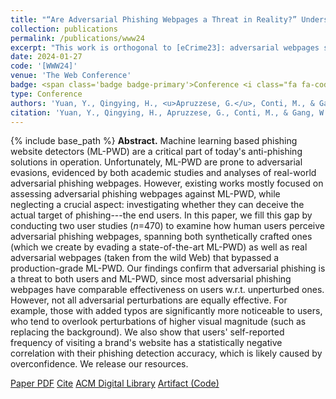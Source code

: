 ```yaml
---
title: "“Are Adversarial Phishing Webpages a Threat in Reality?” Understanding the Users’ Perception of Adversarial Webpages"
collection: publications
permalink: /publications/www24
excerpt: "This work is orthogonal to [eCrime23]: adversarial webpages should be compared to non-adversarial ones!"
date: 2024-01-27
code: '[WWW24]'
venue: 'The Web Conference'
badge: <span class='badge badge-primary'>Conference <i class="fa fa-code"></i></span>
type: Conference
authors: 'Yuan, Y., Qingying, H., <u>Apruzzese, G.</u>, Conti, M., & Gang, W.'
citation: 'Yuan, Y., Qingying, H., Apruzzese, G., Conti, M., & Gang, W. (2024, May). "“Are Adversarial Phishing Webpages a Threat in Reality?” Understanding the Users’ Perception of Adversarial Webpages." In <i>ACM The Web Conference (TheWebConf)</i>.'
---
```

{% include base_path %}
<b>Abstract.</b> Machine learning based phishing website detectors (ML-PWD) are a critical part of today's anti-phishing solutions in operation. Unfortunately, ML-PWD are prone to adversarial evasions, evidenced by both academic studies and analyses of real-world adversarial phishing webpages. However, existing works mostly focused on assessing adversarial phishing webpages against ML-PWD, while neglecting a crucial aspect: investigating whether they can deceive the actual target of phishing---the end users. In this paper, we fill this gap by conducting two user studies (_n_=470) to examine how human users perceive adversarial phishing webpages, spanning both synthetically crafted ones (which we create by evading a state-of-the-art ML-PWD) as well as real adversarial webpages (taken from the wild Web) that bypassed a production-grade ML-PWD. Our findings confirm that adversarial phishing is a threat to both users and ML-PWD, since most adversarial phishing webpages have comparable effectiveness on users w.r.t. unperturbed ones. However, not all adversarial perturbations are equally effective. For example, those with added typos are significantly more noticeable to users, who tend to overlook perturbations of higher visual magnitude (such as replacing the background). We also show that users' self-reported frequency of visiting a brand's website has a statistically negative correlation with their phishing detection accuracy, which is likely caused by overconfidence. We release our resources.


<a class="btn btn-outline-primary my-1 mr-1 btn-sm" href="{{ base_path }}/files/papers/www24/www24.pdf" target="_blank" rel="noopener">Paper PDF</a> 
<a class="btn btn-outline-primary my-1 mr-1 btn-sm" href="{{ base_path }}/files/papers/www24/www24_cite.html" target="_blank" rel="noopener">Cite</a>
<a class="btn btn-outline-primary my-1 mr-1 btn-sm" href="https://doi.org/10.1145/3589334.3645502" target="_blank" rel="noopener">ACM Digital Library</a> 
<a class="btn btn-outline-primary my-1 mr-1 btn-sm" href="https://github.com/hihey54/www24_threatAdvPhish" target="_blank" rel="noopener">Artifact (Code)</a>



